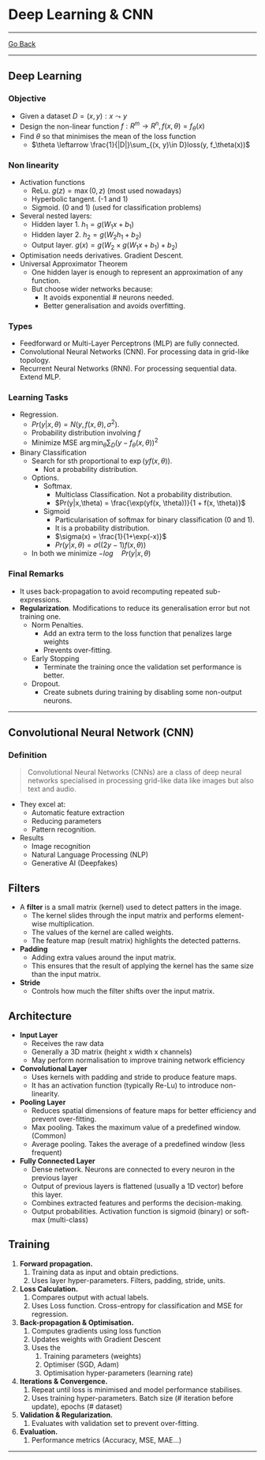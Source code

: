 # Deep Learning & CNN
---
[Go Back](UNIOVI/3S2_IntSys/README.md)

---
## Deep Learning 
### Objective
- Given a dataset $D = {(x, y)  : x \leadsto y}$
- Design the non-linear function $f : R^m \to R^n, f(x, \theta) = f_\theta(x)$
- Find $\theta$ so that minimises the mean of the loss function
	- $\theta \leftarrow \frac{1}{|D|}\sum_{(x, y)\in D}loss(y, f_\theta(x))$
### Non linearity
- Activation functions
	- ReLu. $g(z) = \max(0, z)$ (most used nowadays)
	- Hyperbolic tangent. (-1 and 1)
	- Sigmoid. (0 and 1) (used for classification problems)
- Several nested layers:
	- Hidden layer 1. $h_1 = g(W_1x+b_1)$
	- Hidden layer 2. $h_2 = g(W_2h_1+b_2)$
	- Output layer. $g(x) =  g(W_2\times g(W_1x+b_1)+b_2)$
- Optimisation needs derivatives. Gradient Descent.
- Universal Approximator Theorem
	- One hidden layer is enough to represent an approximation of any function.
	- But choose wider networks because:
		- It avoids exponential # neurons needed.
		- Better generalisation and avoids overfitting.
### Types
- Feedforward or Multi-Layer Perceptrons (MLP) are fully connected.
- Convolutional Neural Networks (CNN). For processing data in grid-like topology.
- Recurrent Neural Networks (RNN). For processing sequential data. Extend MLP.
### Learning Tasks
- Regression.
	- $Pr(y|x, \theta) = N( y, f(x, \theta), \sigma^2)$.
	- Probability distribution involving $f$
	- Minimize MSE $\arg\min_\theta \sum_{D}(y - f_\theta(x, \theta))^2$
- Binary Classification
	- Search for sth proportional to $\exp(yf(x,\theta))$.
		- Not a probability distribution.
	- Options.
		- Softmax. 
			- Multiclass Classification. Not a probability distribution.
			- $Pr(y|x,\theta) = \frac{\exp(yf(x, \theta))}{1 + f(x, \theta)}$
		- Sigmoid
			- Particularisation of softmax for binary classification (0 and 1).
			- It is a probability distribution.
			- $\sigma(x) = \frac{1}{1+\exp(-x)}$ 
			- $Pr(y|x,\theta) = \sigma((2y-1)f(x,\theta))$
	- In both we minimize $-log\quad Pr(y|x, \theta)$
### Final Remarks
- It uses back-propagation to avoid recomputing repeated sub-expressions.
- **Regularization**. Modifications to reduce its generalisation error but not training one.
	- Norm Penalties.
		- Add an extra term to the loss function that penalizes large weights
		- Prevents over-fitting.
	- Early Stopping
		- Terminate the training once the validation set performance is better.
	- Dropout.
		- Create subnets during training by disabling some non-output neurons.
---
## Convolutional Neural Network (CNN)
### Definition
> Convolutional Neural Networks (CNNs) are a class of deep neural networks specialised in processing grid-like data like images but also text and audio.

- They excel at:
	- Automatic feature extraction
	- Reducing parameters
	- Pattern recognition.
- Results
	- Image recognition
	- Natural Language Processing (NLP)
	- Generative AI (Deepfakes)
## Filters
- A **filter** is a small matrix (kernel) used to detect patters in the image.
	- The kernel slides through the input matrix and performs element-wise multiplication.
	- The values of the kernel are called weights.
	- The feature map (result matrix) highlights the detected patterns.
- **Padding**
	- Adding extra values around the input matrix.
	- This ensures that the result of applying the kernel has the same size than the input matrix.
- **Stride**
	- Controls how much the filter shifts over the input matrix.
## Architecture
- **Input Layer**
	- Receives the raw data
	- Generally a 3D matrix (height x width x channels)
	- May perform normalisation to improve training network efficiency
- **Convolutional Layer**
	- Uses kernels with padding and stride to produce feature maps.
	- It has an activation function (typically Re-Lu) to introduce non-linearity.
- **Pooling Layer**
	- Reduces spatial dimensions of feature maps for better efficiency and prevent over-fitting.
	- Max pooling. Takes the maximum value of a predefined window. (Common)
	- Average pooling. Takes the average of a predefined window (less frequent)
- **Fully Connected Layer**
	- Dense network. Neurons are connected to every neuron in the previous layer
	- Output of previous layers is flattened (usually a 1D vector) before this layer.
	- Combines extracted features and performs the decision-making.
	- Output probabilities. Activation function is sigmoid (binary) or soft-max (multi-class)
## Training
1. **Forward propagation.**
	1. Training data as input and obtain predictions.
	2. Uses layer hyper-parameters. Filters, padding, stride, units.
2. **Loss Calculation.**
	1. Compares output with actual labels.
	2. Uses Loss function. Cross-entropy for classification and MSE for regression.
3. **Back-propagation & Optimisation.**
	1. Computes gradients using loss function
	2. Updates weights with Gradient Descent
	3. Uses the
		1. Training parameters (weights)
		2. Optimiser (SGD, Adam)
		3. Optimisation hyper-parameters (learning rate)
4. **Iterations & Convergence.**
	1. Repeat until loss is minimised and model performance stabilises.
	2. Uses training hyper-parameters. Batch size (# iteration before update), epochs (# dataset)
5. **Validation & Regularization.**
	1. Evaluates with validation set to prevent over-fitting.
6. **Evaluation.**
	1. Performance metrics (Accuracy, MSE, MAE...)
---